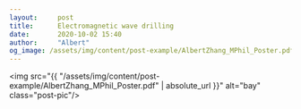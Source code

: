 ```yaml
---
layout:     post
title:      Electromagnetic wave drilling
date:       2020-10-02 15:40
author:     "Albert"
og_image: /assets/img/content/post-example/AlbertZhang_MPhil_Poster.pdf
---
```

<img src="{{ "/assets/img/content/post-example/AlbertZhang_MPhil_Poster.pdf" | absolute_url }}" alt="bay" class="post-pic"/>

